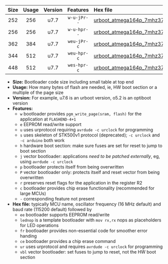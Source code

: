 |Size|Usage|Version|Features|Hex file|
|:-:|:-:|:-:|:-:|:--|
|252|256|u7.7|`w-u-jPr--`|[urboot_atmega164p_7mhz3728_19200bps_lednop_ur_vbl.hex](https://raw.githubusercontent.com/stefanrueger/urboot.hex/main/mcus/atmega164p/fcpu_7mhz3728/19200_bps/urboot_atmega164p_7mhz3728_19200bps_lednop_ur_vbl.hex)|
|256|256|u7.7|`w-u-hpr--`|[urboot_atmega164p_7mhz3728_19200bps_lednop_fr_ur.hex](https://raw.githubusercontent.com/stefanrueger/urboot.hex/main/mcus/atmega164p/fcpu_7mhz3728/19200_bps/urboot_atmega164p_7mhz3728_19200bps_lednop_fr_ur.hex)|
|362|384|u7.7|`weu-jPr-c`|[urboot_atmega164p_7mhz3728_19200bps_ee_lednop_fr_ce_ur_vbl.hex](https://raw.githubusercontent.com/stefanrueger/urboot.hex/main/mcus/atmega164p/fcpu_7mhz3728/19200_bps/urboot_atmega164p_7mhz3728_19200bps_ee_lednop_fr_ce_ur_vbl.hex)|
|344|512|u7.7|`weu-hpr-c`|[urboot_atmega164p_7mhz3728_19200bps_ee_lednop_fr_ce_ur.hex](https://raw.githubusercontent.com/stefanrueger/urboot.hex/main/mcus/atmega164p/fcpu_7mhz3728/19200_bps/urboot_atmega164p_7mhz3728_19200bps_ee_lednop_fr_ce_ur.hex)|
|448|512|u7.7|`wes-hpr-c`|[urboot_atmega164p_7mhz3728_19200bps_ee_lednop_fr_ce.hex](https://raw.githubusercontent.com/stefanrueger/urboot.hex/main/mcus/atmega164p/fcpu_7mhz3728/19200_bps/urboot_atmega164p_7mhz3728_19200bps_ee_lednop_fr_ce.hex)|

- **Size:** Bootloader code size including small table at top end
- **Usage:** How many bytes of flash are needed, ie, HW boot section or a multiple of the page size
- **Version:** For example, u7.6 is an urboot version, o5.2 is an optiboot version
- **Features:**
  + `w` bootloader provides `pgm_write_page(sram, flash)` for the application at `FLASHEND-4+1`
  + `e` EEPROM read/write support
  + `u` uses urprotocol requiring `avrdude -c urclock` for programming
  + `s` uses skeleton of STK500v1 protocol (deprecated); `-c urclock` and `-c arduino` both work
  + `h` hardware boot section: make sure fuses are set for reset to jump to boot section
  + `j` vector bootloader: applications *need to be patched externally*, eg, using `avrdude -c urclock`
  + `p` bootloader protects itself from being overwritten
  + `P` vector bootloader only: protects itself and reset vector from being overwritten
  + `r` preserves reset flags for the application in the register R2
  + `c` bootloader provides chip erase functionality (recommended for large MCUs)
  + `-` corresponding feature not present
- **Hex file:** typically MCU name, oscillator frequency (16 MHz default) and baud rate (115200 default) followed by
  + `ee` bootloader supports EEPROM read/write
  + `lednop` is a template bootloader with `mov rx,rx` nops as placeholders for LED operations
  + `fr` bootloader provides non-essential code for smoother error handing
  + `ce` bootloader provides a chip erase command
  + `ur` uses urprotocol and requires `avrdude -c urclock` for programming
  + `vbl` vector bootloader: set fuses to jump to reset, not the HW boot section
